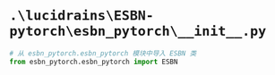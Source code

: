 # `.\lucidrains\ESBN-pytorch\esbn_pytorch\__init__.py`

```py
# 从 esbn_pytorch.esbn_pytorch 模块中导入 ESBN 类
from esbn_pytorch.esbn_pytorch import ESBN
```